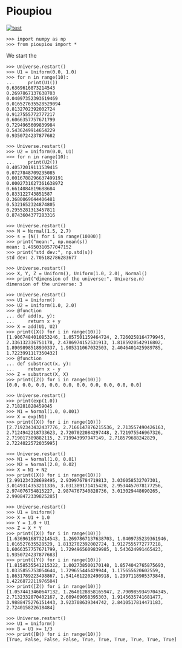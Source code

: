 # Pioupiou

[![test](https://github.com/boisgera/pioupiou/actions/workflows/test.yml/badge.svg)](https://github.com/boisgera/pioupiou/actions/workflows/test.yml)

    >>> import numpy as np
    >>> from pioupiou import *

We start the 

    >>> Universe.restart()
    >>> U1 = Uniform(0.0, 1.0)
    >>> for n in range(10):
    ...     print(U1())
    0.6369616873214543
    0.2697867137638703
    0.04097352393619469
    0.016527635528529094
    0.8132702392002724
    0.9127555772777217
    0.6066357757671799
    0.7294965609839984
    0.5436249914654229
    0.9350724237877682

    >>> Universe.restart()
    >>> U2 = Uniform(0.0, U1)
    >>> for n in range(10):
    ...     print(U2())
    0.40572019111539415
    0.0727848709235085
    0.0016788296637499191
    0.0002731627361638972
    0.6614084819688684
    0.833122743851587
    0.3680069644406481
    0.5321652324874805
    0.2955281313457811
    0.8743604377283316

    >>> Universe.restart()
    >>> N = Normal(1.5, 2.7)
    >>> s = [N() for i in range(10000)]
    >>> print("mean:", np.mean(s))  
    mean: 1.4950310577047152
    >>> print("std dev:", np.std(s))
    std dev: 2.705182786283677

    >>> Universe.restart()
    >>> X, Y, Z = Uniform(), Uniform(1.0, 2.0), Normal()
    >>> print("dimension of the universe:", Universe.n)
    dimension of the universe: 3

    >>> Universe.restart()
    >>> U1 = Uniform()
    >>> U2 = Uniform(1.0, 2.0)
    >>> @function
    ... def add(x, y):
    ...     return x + y
    >>> X = add(U1, U2)
    >>> print([X() for i in range(10)])
    [1.9067484010853246, 1.057501159464724, 2.7260258164779945, 2.336132336751178, 2.4786974152531913, 1.8185920542916802, 1.8909898518930337, 1.905311067032503, 2.4046401425989785, 1.7223991117350432]
    >>> @function
    ... def substract(x, y):
    ...     return x - y
    >>> Z = substract(X, X)
    >>> print([Z() for i in range(10)])
    [0.0, 0.0, 0.0, 0.0, 0.0, 0.0, 0.0, 0.0, 0.0, 0.0]

    >>> Universe.restart()
    >>> print(exp(1.0))
    2.718281828459045
    >>> N1 = Normal(1.0, 0.001)
    >>> X = exp(N1)
    >>> print([X() for i in range(10)])
    [2.7192343432437776, 2.7166147876215536, 2.713557490426163, 2.7124942218733623, 2.7207022084297448, 2.721975546967326, 2.719017389882115, 2.719943997947149, 2.718579688242829, 2.7224022572035995]

    >>> Universe.restart()
    >>> N1 = Normal(1.0, 0.01)
    >>> N2 = Normal(2.0, 0.02)
    >>> X = N1 + N2
    >>> print([X() for i in range(10)])
    [2.991234328698495, 2.939976784719813, 3.036058532707301, 3.0149314353211336, 3.031389171415428, 2.9534457078177256, 2.974076754815227, 2.9874767340828736, 3.013029448690265, 2.9908472339825285]

    >>> Universe.restart()
    >>> U1 = Uniform()
    >>> X = U1 + 1.0
    >>> Y = 1.0 + U1
    >>> Z = X * Y
    >>> print([X() for i in range(10)])
    [1.6369616873214543, 1.2697867137638703, 1.0409735239361946, 1.016527635528529, 1.8132702392002724, 1.9127555772777218, 1.6066357757671799, 1.7294965609839985, 1.543624991465423, 1.9350724237877683]
    >>> print([Y() for i in range(10)])
    [1.8158535541215322, 1.002738500170148, 1.8574042765875693, 1.0335855753054644, 1.729655446429944, 1.175655620602559, 1.8631789223498867, 1.5414612202490918, 1.2997118905373848, 1.4226872211976584]
    >>> print([Z() for i in range(10)])
    [1.0574413460647132, 1.2640128858165947, 2.7909859349704345, 2.7132332870402167, 2.609469058395303, 1.9145635741681477, 3.9888475276151443, 3.923708639344742, 2.8410517814471183, 2.724015822618484]

    >>> Universe.restart()
    >>> U1 = Uniform()
    >>> B = U1 >= 1/3
    >>> print([B() for i in range(10)])
    [True, False, False, False, True, True, True, True, True, True]